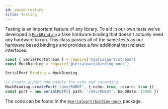 ```yaml
---
id: guide-testing
title: Testing
---
```


Testing is an important feature of any library. To aid in our own tests we've developed a [`MockBinding`](api-binding-mock.md) a fake hardware binding that doesn't actually need any hardware to run. This class passes all of the same tests as our hardware based bindings and provides a few additional test related interfaces.

```ts
const { SerialPortStream } = require('@serialport/stream')
const MockBinding = require('@serialport/binding-mock')

SerialPort.Binding = MockBinding

// Create a port and enable the echo and recording.
MockBinding.createPort('/dev/ROBOT', { echo: true, record: true })
const port = new SerialPort({ path: '/dev/ROBOT', baudRate: 14400 })
```

The code can be found in the [`@serialport/binding-mock`](api-binding-mock.md) package.
